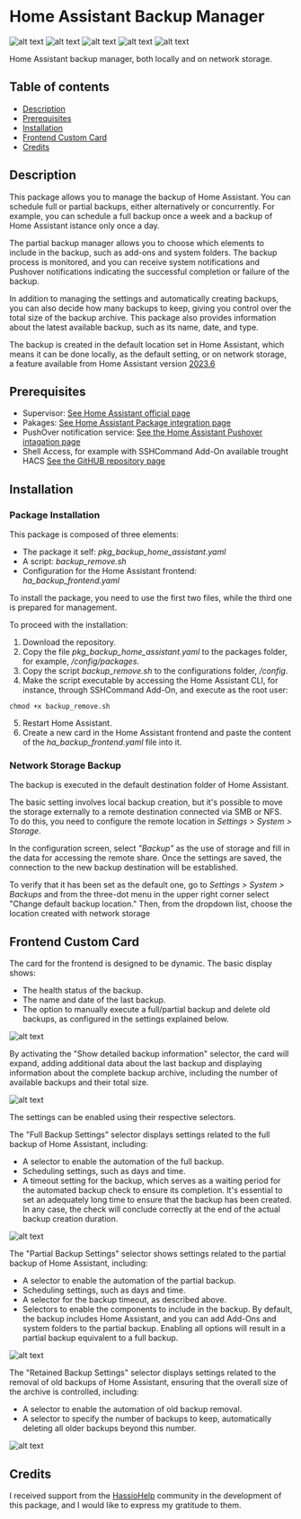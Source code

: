 # Home Assistant Backup Manager

![alt text](https://badgen.net/badge/release/v.1.0/green?) ![alt text](https://badgen.net/badge/platform/HomeAssistant/blue?) ![alt text](https://badgen.net/badge/required/Supervisor/red?) ![alt text](https://badgen.net/badge/code/yaml/pink?) ![alt text](https://badgen.net/badge/license/MIT/orange?)

Home Assistant backup manager, both locally and on network storage.

## Table of contents
* [Description](#description)
* [Prerequisites](#prerequisites)
* [Installation](#installation)
* [Frontend Custom Card](#frontend-custom-card)
* [Credits](#credits)

## Description

This package allows you to manage the backup of Home Assistant. You can schedule full or partial backups, either alternatively or concurrently. For example, you can schedule a full backup once a week and a backup of Home Assistant istance only once a day.

The partial backup manager allows you to choose which elements to include in the backup, such as add-ons and system folders. The backup process is monitored, and you can receive system notifications and Pushover notifications indicating the successful completion or failure of the backup.

In addition to managing the settings and automatically creating backups, you can also decide how many backups to keep, giving you control over the total size of the backup archive. This package also provides information about the latest available backup, such as its name, date, and type.

The backup is created in the default location set in Home Assistant, which means it can be done locally, as the default setting, or on network storage, a feature available from Home Assistant version [2023.6](https://www.home-assistant.io/blog/2023/06/07/release-20236/#connect-and-use-your-existing-network-storage)

## Prerequisites

* Supervisor: [See Home Assistant official page](https://www.home-assistant.io/integrations/hassio/)
* Pakages: [See Home Assistant Package integration page](https://www.home-assistant.io/docs/configuration/packages/)
* PushOver notification service: [See the Home Assistant Pushover intagation page](https://www.home-assistant.io/integrations/pushover/)
* Shell Access, for example with SSHCommand Add-On available trought HACS [See the GitHUB repository page](https://github.com/AlexxIT/SSHCommand)

## Installation
### Package Installation
This package is composed of three elements:

* The package it self: _pkg_backup_home_assistant.yaml_
* A script: _backup_remove.sh_
* Configuration for the Home Assistant frontend: _ha_backup_frontend.yaml_

To install the package, you need to use the first two files, while the third one is prepared for management.

To proceed with the installation:
1. Download the repository.
2. Copy the file _pkg_backup_home_assistant.yaml_ to the packages folder, for example, _/config/packages_.
3. Copy the script _backup_remove.sh_ to the configurations folder, _/config_.
4. Make the script executable by accessing the Home Assistant CLI, for instance, through SSHCommand Add-On, and execute as the root user:
```
chmod +x backup_remove.sh
```
5. Restart Home Assistant.
6. Create a new card in the Home Assistant frontend and paste the content of the _ha_backup_frontend.yaml_ file into it.


### Network Storage Backup
The backup is executed in the default destination folder of Home Assistant.

The basic setting involves local backup creation, but it's possible to move the storage externally to a remote destination connected via SMB or NFS.
To do this, you need to configure the remote location in _Settings > System > Storage_.

In the configuration screen, select _"Backup"_ as the use of storage and fill in the data for accessing the remote share. Once the settings are saved, the connection to the new backup destination will be established.

To verify that it has been set as the default one, go to _Settings > System > Backups_ and from the three-dot menu in the upper right corner select "Change default backup location."
Then, from the dropdown list, choose the location created with network storage



## Frontend Custom Card
The card for the frontend is designed to be dynamic.
The basic display shows:

* The health status of the backup.
* The name and date of the last backup.
* The option to manually execute a full/partial backup and delete old backups, as configured in the settings explained below.

![alt text](https://github.com/paolo-hub/Home-Assistant-Backup-Manager/blob/main/images/Basic%20Frontend.jpg)

By activating the "Show detailed backup information" selector, the card will expand, adding additional data about the last backup and displaying information about the complete backup archive, including the number of available backups and their total size.

![alt text](https://github.com/paolo-hub/Home-Assistant-Backup-Manager/blob/main/images/Detailed%20Frontend.jpg)

The settings can be enabled using their respective selectors.

The "Full Backup Settings" selector displays settings related to the full backup of Home Assistant, including:

* A selector to enable the automation of the full backup.
* Scheduling settings, such as days and time.
* A timeout setting for the backup, which serves as a waiting period for the automated backup check to ensure its completion. It's essential to set an adequately long time to ensure that the backup has been created. In any case, the check will conclude correctly at the end of the actual backup creation duration.

![alt text](https://github.com/paolo-hub/Home-Assistant-Backup-Manager/blob/main/images/Full%20Backup%20Settings.jpg)

The "Partial Backup Settings" selector shows settings related to the partial backup of Home Assistant, including:

* A selector to enable the automation of the partial backup.
* Scheduling settings, such as days and time.
* A selector for the backup timeout, as described above.
* Selectors to enable the components to include in the backup. By default, the backup includes Home Assistant, and you can add Add-Ons and system folders to the partial backup. Enabling all options will result in a partial backup equivalent to a full backup.

![alt text](https://github.com/paolo-hub/Home-Assistant-Backup-Manager/blob/main/images/Partial%20Backup%20Settings.jpg)

The "Retained Backup Settings" selector displays settings related to the removal of old backups of Home Assistant, ensuring that the overall size of the archive is controlled, including:

* A selector to enable the automation of old backup removal.
* A selector to specify the number of backups to keep, automatically deleting all older backups beyond this number.

![alt text](https://github.com/paolo-hub/Home-Assistant-Backup-Manager/blob/main/images/Retained%20Backup%20Settings.jpg)

## Credits

I received support from the [HassioHelp](https://t.me/HassioHelp) community in the development of this package, and I would like to express my gratitude to them.
